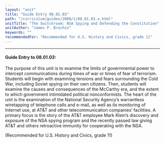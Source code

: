 ```yaml
---
layout: "unit"
title: "Guide Entry 08.01.03"
path: "/curriculum/guides/2008/1/08.01.03.x.html"
unitTitle: "The Switchroom: NSA Spying and Defending the Constitution"
unitAuthor: "James P. Brochin"
keywords: ""
recommendedFor: "Recommended for U.S. History and Civics, grade 11"
---
```

<body>
<hr/>
 <h4>
  Guide Entry to 08.01.03:
 </h4>
 <p>
  The purpose of this unit is to examine the limits of governmental power to intercept communications during times of war or times of fear of terrorism. Students will begin with examining tensions and fears surrounding the Cold War, including Soviet spying on their own citizens. Then, students will examine the causes and consequences of the McCarthy era, and the extent to which government intimidated political nonconformists. The heart of the unit is the examination of the National Security Agency’s warrantless wiretapping of telephone calls and e-mail, as well as its monitoring of Internet use, at AT&amp;T and other telecommunication companies’ facilities. A primary focus is the story of the AT&amp;T employee Mark Klein’s discovery and exposure of the NSA spying program and the recently passed law giving AT&amp;T and others retroactive immunity for cooperating with the NSA.
 </p>
<p>
  (Recommended for U.S. History and Civics, grade 11)
 </p>




</body>